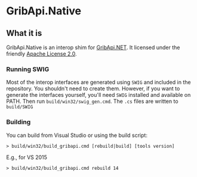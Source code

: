 # GribApi.Native

## What it is
GribApi.Native is an interop shim for [GribApi.NET](https://github.com/0x1mason/GribApi.NET). It licensed under the friendly [Apache License 2.0](http://www.apache.org/licenses/LICENSE-2.0).

### Running SWIG
Most of the interop interfaces are generated using `SWIG` and included in the repository. You shouldn't need to create them. However, if you want to generate the interfaces yourself, you'll need `SWIG` installed and available on PATH. Then run `build/win32/swig_gen.cmd`. The `.cs` files are written to `build/SWIG`

### Building
You can build from Visual Studio or using the build script:
```
> build/win32/build_gribapi.cmd [rebuild|build] [tools version]
```
E.g., for VS 2015
```
> build/win32/build_gribapi.cmd rebuild 14
```
